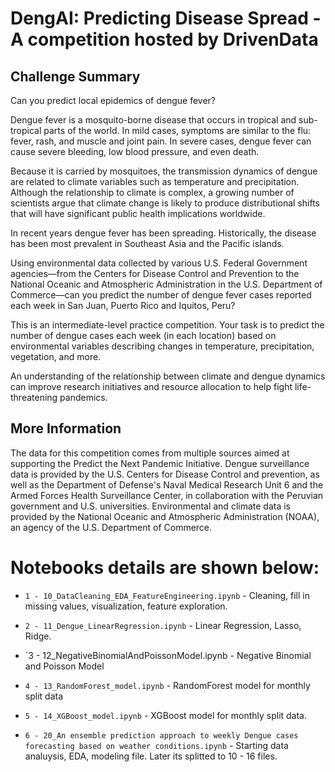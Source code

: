 # DengAI: Predicting Disease Spread - A competition hosted by DrivenData

## Challenge Summary
Can you predict local epidemics of dengue fever?

Dengue fever is a mosquito-borne disease that occurs in tropical and sub-tropical parts of the world. In mild cases, symptoms are similar to the flu: fever, rash, and muscle and joint pain. In severe cases, dengue fever can cause severe bleeding, low blood pressure, and even death.

Because it is carried by mosquitoes, the transmission dynamics of dengue are related to climate variables such as temperature and precipitation. Although the relationship to climate is complex, a growing number of scientists argue that climate change is likely to produce distributional shifts that will have significant public health implications worldwide.

In recent years dengue fever has been spreading. Historically, the disease has been most prevalent in Southeast Asia and the Pacific islands. 

Using environmental data collected by various U.S. Federal Government agencies—from the Centers for Disease Control and Prevention to the National Oceanic and Atmospheric Administration in the U.S. Department of Commerce—can you predict the number of dengue fever cases reported each week in San Juan, Puerto Rico and Iquitos, Peru?

This is an intermediate-level practice competition. Your task is to predict the number of dengue cases each week (in each location) based on environmental variables describing changes in temperature, precipitation, vegetation, and more.

An understanding of the relationship between climate and dengue dynamics can improve research initiatives and resource allocation to help fight life-threatening pandemics.

## More Information
The data for this competition comes from multiple sources aimed at supporting the Predict the Next Pandemic Initiative. Dengue surveillance data is provided by the U.S. Centers for Disease Control and prevention, as well as the Department of Defense's Naval Medical Research Unit 6 and the Armed Forces Health Surveillance Center, in collaboration with the Peruvian government and U.S. universities. Environmental and climate data is provided by the National Oceanic and Atmospheric Administration (NOAA), an agency of the U.S. Department of Commerce.

# Notebooks details are shown below:

* `1 - 10_DataCleaning_EDA_FeatureEngineering.ipynb` - Cleaning, fill in missing values, visualization, feature exploration.

* `2 - 11_Dengue_LinearRegression.ipynb` - Linear Regression, Lasso, Ridge.

* `3 - 12_NegativeBinomialAndPoissonModel.ipynb - Negative Binomial and Poisson Model

* `4 - 13_RandomForest_model.ipynb` - RandomForest model for monthly split data

* `5 - 14_XGBoost_model.ipynb` - XGBoost model for monthly split data.

* `6 - 20_An ensemble prediction approach to weekly Dengue cases forecasting based on weather conditions.ipynb` - Starting data analuysis, EDA, modeling file. Later its splitted to 10 - 16 files.

